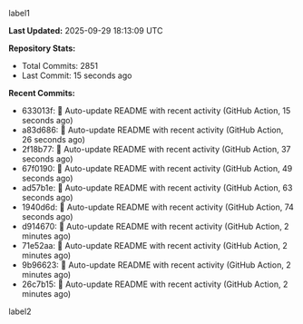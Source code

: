 
label1 
<!-- ACTIVITY_START -->
**Last Updated:** 2025-09-29 18:13:09 UTC

**Repository Stats:**
- Total Commits: 2851
- Last Commit: 15 seconds ago

**Recent Commits:**
- 633013f: 🤖 Auto-update README with recent activity (GitHub Action, 15 seconds ago)
- a83d686: 🤖 Auto-update README with recent activity (GitHub Action, 26 seconds ago)
- 2f18b77: 🤖 Auto-update README with recent activity (GitHub Action, 37 seconds ago)
- 67f0190: 🤖 Auto-update README with recent activity (GitHub Action, 49 seconds ago)
- ad57b1e: 🤖 Auto-update README with recent activity (GitHub Action, 63 seconds ago)
- 1940d6d: 🤖 Auto-update README with recent activity (GitHub Action, 74 seconds ago)
- d914670: 🤖 Auto-update README with recent activity (GitHub Action, 2 minutes ago)
- 71e52aa: 🤖 Auto-update README with recent activity (GitHub Action, 2 minutes ago)
- 9b96623: 🤖 Auto-update README with recent activity (GitHub Action, 2 minutes ago)
- 26c7b15: 🤖 Auto-update README with recent activity (GitHub Action, 2 minutes ago)
<!-- ACTIVITY_END -->

label2
